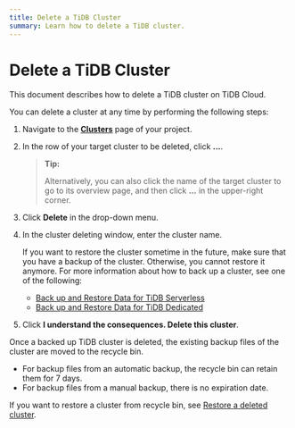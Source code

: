 ```yaml
---
title: Delete a TiDB Cluster
summary: Learn how to delete a TiDB cluster.
---
```


# Delete a TiDB Cluster

This document describes how to delete a TiDB cluster on TiDB Cloud.

You can delete a cluster at any time by performing the following steps:

1. Navigate to the [**Clusters**](https://tidbcloud.com/console/clusters) page of your project.
2. In the row of your target cluster to be deleted, click **...**.

    > **Tip:**
    >
    > Alternatively, you can also click the name of the target cluster to go to its overview page, and then click **...** in the upper-right corner.

3. Click **Delete** in the drop-down menu.
4. In the cluster deleting window, enter the cluster name.

    If you want to restore the cluster sometime in the future, make sure that you have a backup of the cluster. Otherwise, you cannot restore it anymore. For more information about how to back up a cluster, see one of the following:

    - [Back up and Restore Data for TiDB Serverless](/tidb-cloud/backup-and-restore-serverless.md)
    - [Back up and Restore Data for TiDB Dedicated](/tidb-cloud/backup-and-restore.md)

5. Click **I understand the consequences. Delete this cluster**.

 Once a backed up TiDB cluster is deleted, the existing backup files of the cluster are moved to the recycle bin.

- For backup files from an automatic backup, the recycle bin can retain them for 7 days.
- For backup files from a manual backup, there is no expiration date.

 If you want to restore a cluster from recycle bin, see [Restore a deleted cluster](/tidb-cloud/backup-and-restore.md#restore-a-deleted-cluster).
